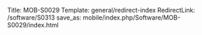 Title: MOB-S0029
Template: general/redirect-index
RedirectLink: /software/S0313
save_as: mobile/index.php/Software/MOB-S0029/index.html
